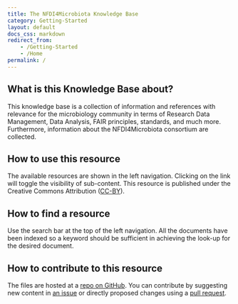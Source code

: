 ```yaml
---
title: The NFDI4Microbiota Knowledge Base
category: Getting-Started
layout: default
docs_css: markdown
redirect_from: 
    - /Getting-Started
    - /Home
permalink: /
---
```


## What is this Knowledge Base about?

This knowledge base is a collection of information and references with
relevance for the microbiology community in terms of Research Data
Management, Data Analysis, FAIR principles, standards, and much
more. Furthermore, information about the NFDI4Microbiota consortium
are collected.

## How to use this resource

The available resources are shown in the left navigation. Clicking on
the link will toggle the visibility of sub-content. This resource is
published under the Creative Commons Attribution
([CC-BY](https://creativecommons.org/licenses/by/4.0/)).

## How to find a resource

Use the search bar at the top of the left navigation. All the
documents have been indexed so a keyword should be sufficient in
achieving the look-up for the desired document.

## How to contribute to this resource

The files are hosted at a [repo on
GitHub](https://github.com/NFDI4Microbiota/nfdi4microbiota-knowledge-base). You
can contribute by suggesting new content in [an
issue](https://github.com/NFDI4Microbiota/nfdi4microbiota-knowledge-base/issues)
or directly proposed changes using a [pull
request](https://github.com/NFDI4Microbiota/nfdi4microbiota-knowledge-base/pulls).
